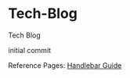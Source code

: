 # Tech-Blog
Tech Blog

initial commit 

Reference Pages:
<a href="https://handlebarsjs.com/guide/"> Handlebar Guide</a>